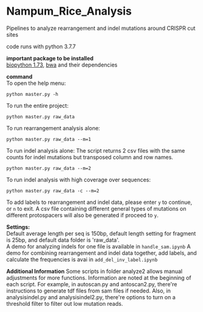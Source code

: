 # Nampum_Rice_Analysis
Pipelines to analyze rearrangement and indel mutations around CRISPR cut sites

code runs with python 3.7.7

**important package to be installed**   
[biopython 1.73](https://biopython.org/wiki/Download), [bwa](https://github.com/lh3/bwa) and their dependencies

**command**  
To open the help menu:
```
python master.py -h
```
To run the entire project:
```
python master.py raw_data
```
To run rearrangement analysis alone:
```
python master.py raw_data --m=1
```
To run indel analysis alone:
The script returns 2 csv files with the same counts for indel mutations but transposed column and row names.
```
python master.py raw_data --m=2
```
To run indel analysis with high coverage over sequences:
```
python master.py raw_data -c --m=2
```
To add labels to rearrangement and indel data, please enter ```y``` to continue, or ```n``` to exit.
A csv file containing different general types of mutations on different protospacers will also be generated if proceed to ```y```.

**Settings:**  
Default average length per seq is 150bp, default length setting for fragment is 25bp, and default data folder is 'raw_data'.  
A demo for analyzing indels for one file is available in ```handle_sam.ipynb```
A demo for combining rearrangement and indel data together, add labels, and calculate the frequencies is avai in ```add_del_inv_label.ipynb```

**Additional Information**
Some scripts in folder analyze2 allows manual adjustments for more functions. Information are noted at the beginning of each script.
For example, in autoscan.py and antoscan2.py, there're instructions to generate tdf files from sam files if needed.
Also, in analysisindel.py and analysisindel2.py, there're options to turn on a threshold filter to filter out low mutation reads.

